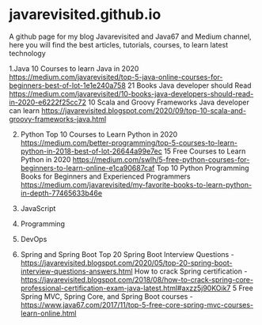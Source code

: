 # javarevisited.github.io
A github page for my blog Javarevisited and Java67 and Medium channel, here you will find the best articles, tutorials, courses, to learn latest technology

1.Java
10 Courses to learn Java in 2020 https://medium.com/javarevisited/top-5-java-online-courses-for-beginners-best-of-lot-1e1e240a758
21 Books Java developer should Read https://medium.com/javarevisited/10-books-java-developers-should-read-in-2020-e6222f25cc72
10 Scala and Groovy Frameworks Java developer can learn  https://javarevisited.blogspot.com/2020/09/top-10-scala-and-groovy-frameworks-java.html

2. Python
Top 10 Courses to Learn Python in 2020 https://medium.com/better-programming/top-5-courses-to-learn-python-in-2018-best-of-lot-26644a99e7ec
15 Free Courses to Learn Python in 2020 https://medium.com/swlh/5-free-python-courses-for-beginners-to-learn-online-e1ca90687caf
Top 10 Python Programming Books for Beginners and Experienced Programmers https://medium.com/javarevisited/my-favorite-books-to-learn-python-in-depth-77465633b46e

3. JavaScript


4. Programming


5. DevOps


6. Spring and Spring Boot
Top 20 Spring Boot Interview Questions - https://javarevisited.blogspot.com/2020/05/top-20-spring-boot-interview-questions-answers.html
How to crack Spring certification - https://javarevisited.blogspot.com/2018/08/how-to-crack-spring-core-professional-certification-exam-java-latest.html#axzz5j90KOik7
5 Free Spring MVC, Spring Core, and Spring Boot courses - https://www.java67.com/2017/11/top-5-free-core-spring-mvc-courses-learn-online.html

